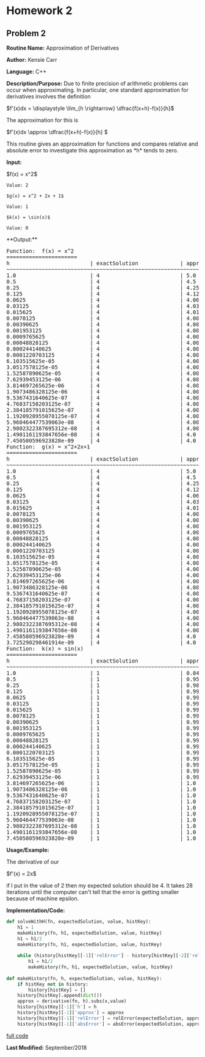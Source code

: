 # Homework 2

## Problem 2


**Routine Name:**           Approximation of Derivatives

**Author:** Kensie Carr

**Language:** C++

**Description/Purpose:** 
Due to finite precision of arithmetic problems can occur when approximating. In particular, one standard approximation for derivatives involves the definition
<p> 
    $f'(x)dx = \displaystyle \lim_{h \rightarrow} \dfrac{f(x+h)-f(x)}{h}$
</p>
The approximation for this is
<p> 
    $f'(x)dx \approx \dfrac{f(x+h)-f(x)}{h} $
</p>
This routine gives an approximation for functions and compares relative and absolute error to investigate this approximation as *h* tends to zero. 

**Input:**

<p>
    $f(x) = x^2$
    
    Value: 2
    
    $g(x) = x^2 + 2x + 1$
    
    Value: 1
    
    $k(x) = \sin(x)$
    
    Value: 0
</p>
**Output:** 

<pre>
Function:  f(x) = x^2
======================
h                         | exactSolution             | approx                    | relError                  | absError             
~~~~~~~~~~~~~~~~~~~~~~~~~~~~~~~~~~~~~~~~~~~~~~~~~~~~~~~~~~~~~~~~~~~~~~~~~~~~~~~~~~~~~~~~~~~~~~~~~~~~~~~~~
1.0                       | 4                         | 5.0                       | 2.500000e-01              | 1.000000e+00             
0.5                       | 4                         | 4.5                       | 1.250000e-01              | 5.000000e-01             
0.25                      | 4                         | 4.25                      | 6.250000e-02              | 2.500000e-01             
0.125                     | 4                         | 4.125                     | 3.125000e-02              | 1.250000e-01             
0.0625                    | 4                         | 4.0625                    | 1.562500e-02              | 6.250000e-02             
0.03125                   | 4                         | 4.03125                   | 7.812500e-03              | 3.125000e-02             
0.015625                  | 4                         | 4.015625                  | 3.906250e-03              | 1.562500e-02             
0.0078125                 | 4                         | 4.0078125                 | 1.953125e-03              | 7.812500e-03             
0.00390625                | 4                         | 4.00390625                | 9.765625e-04              | 3.906250e-03             
0.001953125               | 4                         | 4.001953125               | 4.882812e-04              | 1.953125e-03             
0.0009765625              | 4                         | 4.0009765625              | 2.441406e-04              | 9.765625e-04             
0.00048828125             | 4                         | 4.00048828125             | 1.220703e-04              | 4.882812e-04             
0.000244140625            | 4                         | 4.000244140625            | 6.103516e-05              | 2.441406e-04             
0.0001220703125           | 4                         | 4.0001220703125           | 3.051758e-05              | 1.220703e-04             
6.103515625e-05           | 4                         | 4.00006103515625          | 1.525879e-05              | 6.103516e-05             
3.0517578125e-05          | 4                         | 4.000030517578125         | 7.629395e-06              | 3.051758e-05             
1.52587890625e-05         | 4                         | 4.0000152587890625        | 3.814697e-06              | 1.525879e-05             
7.62939453125e-06         | 4                         | 4.000007629394531         | 1.907349e-06              | 7.629395e-06             
3.814697265625e-06        | 4                         | 4.000003814697266         | 9.536743e-07              | 3.814697e-06             
1.9073486328125e-06       | 4                         | 4.000001907348633         | 4.768372e-07              | 1.907349e-06             
9.5367431640625e-07       | 4                         | 4.000000953674316         | 2.384186e-07              | 9.536743e-07             
4.76837158203125e-07      | 4                         | 4.000000476837158         | 1.192093e-07              | 4.768372e-07             
2.384185791015625e-07     | 4                         | 4.000000238418579         | 5.960464e-08              | 2.384186e-07             
1.1920928955078125e-07    | 4                         | 4.0000001192092896        | 2.980232e-08              | 1.192093e-07             
5.960464477539063e-08     | 4                         | 4.000000059604645         | 1.490116e-08              | 5.960464e-08             
2.9802322387695312e-08    | 4                         | 4.000000029802322         | 7.450581e-09              | 2.980232e-08             
1.4901161193847656e-08    | 4                         | 4.0                       | 0.000000e+00              | 0.000000e+00             
7.450580596923828e-09     | 4                         | 4.0                       | 0.000000e+00              | 0.000000e+00             
Function:  g(x) = x^2+2x+1
======================
h                         | exactSolution             | approx                    | relError                  | absError             
~~~~~~~~~~~~~~~~~~~~~~~~~~~~~~~~~~~~~~~~~~~~~~~~~~~~~~~~~~~~~~~~~~~~~~~~~~~~~~~~~~~~~~~~~~~~~~~~~~~~~~~~~
1.0                       | 4                         | 5.0                       | 2.500000e-01              | 1.000000e+00             
0.5                       | 4                         | 4.5                       | 1.250000e-01              | 5.000000e-01             
0.25                      | 4                         | 4.25                      | 6.250000e-02              | 2.500000e-01             
0.125                     | 4                         | 4.125                     | 3.125000e-02              | 1.250000e-01             
0.0625                    | 4                         | 4.0625                    | 1.562500e-02              | 6.250000e-02             
0.03125                   | 4                         | 4.03125                   | 7.812500e-03              | 3.125000e-02             
0.015625                  | 4                         | 4.015625                  | 3.906250e-03              | 1.562500e-02             
0.0078125                 | 4                         | 4.0078125                 | 1.953125e-03              | 7.812500e-03             
0.00390625                | 4                         | 4.00390625                | 9.765625e-04              | 3.906250e-03             
0.001953125               | 4                         | 4.001953125               | 4.882812e-04              | 1.953125e-03             
0.0009765625              | 4                         | 4.0009765625              | 2.441406e-04              | 9.765625e-04             
0.00048828125             | 4                         | 4.00048828125             | 1.220703e-04              | 4.882812e-04             
0.000244140625            | 4                         | 4.000244140625            | 6.103516e-05              | 2.441406e-04             
0.0001220703125           | 4                         | 4.0001220703125           | 3.051758e-05              | 1.220703e-04             
6.103515625e-05           | 4                         | 4.00006103515625          | 1.525879e-05              | 6.103516e-05             
3.0517578125e-05          | 4                         | 4.000030517578125         | 7.629395e-06              | 3.051758e-05             
1.52587890625e-05         | 4                         | 4.0000152587890625        | 3.814697e-06              | 1.525879e-05             
7.62939453125e-06         | 4                         | 4.000007629394531         | 1.907349e-06              | 7.629395e-06             
3.814697265625e-06        | 4                         | 4.000003814697266         | 9.536743e-07              | 3.814697e-06             
1.9073486328125e-06       | 4                         | 4.000001907348633         | 4.768372e-07              | 1.907349e-06             
9.5367431640625e-07       | 4                         | 4.000000953674316         | 2.384186e-07              | 9.536743e-07             
4.76837158203125e-07      | 4                         | 4.000000476837158         | 1.192093e-07              | 4.768372e-07             
2.384185791015625e-07     | 4                         | 4.000000238418579         | 5.960464e-08              | 2.384186e-07             
1.1920928955078125e-07    | 4                         | 4.0000001192092896        | 2.980232e-08              | 1.192093e-07             
5.960464477539063e-08     | 4                         | 4.000000059604645         | 1.490116e-08              | 5.960464e-08             
2.9802322387695312e-08    | 4                         | 4.000000029802322         | 7.450581e-09              | 2.980232e-08             
1.4901161193847656e-08    | 4                         | 4.000000014901161         | 3.725290e-09              | 1.490116e-08            
7.450580596923828e-09     | 4                         | 4.0                       | 0.000000e+00              | 0.000000e+00             
3.725290298461914e-09     | 4                         | 4.0                       | 0.000000e+00              | 0.000000e+00             
Function:  k(x) = sin(x)
======================
h                         | exactSolution             | approx                    | relError                  | absError             
~~~~~~~~~~~~~~~~~~~~~~~~~~~~~~~~~~~~~~~~~~~~~~~~~~~~~~~~~~~~~~~~~~~~~~~~~~~~~~~~~~~~~~~~~~~~~~~~~~~~~~~~~
1.0                       | 1                         | 0.841470984807529         | 1.585290e-01              | 1.585290e-01             
0.5                       | 1                         | 0.9588510772082373        | 4.114892e-02              | 4.114892e-02             
0.25                      | 1                         | 0.9896158370174817        | 1.038416e-02              | 1.038416e-02             
0.125                     | 1                         | 0.9973978670823271        | 2.602133e-03              | 2.602133e-03             
0.0625                    | 1                         | 0.999349085475842         | 6.509145e-04              | 6.509145e-04             
0.03125                   | 1                         | 0.9998372475311044        | 1.627525e-04              | 1.627525e-04             
0.015625                  | 1                         | 0.9999593103930238        | 4.068961e-05              | 4.068961e-05             
0.0078125                 | 1                         | 0.9999898275054875        | 1.017249e-05              | 1.017249e-05             
0.00390625                | 1                         | 0.9999974568709149        | 2.543130e-06              | 2.543130e-06             
0.001953125               | 1                         | 0.9999993642195477        | 6.357828e-07              | 6.357828e-07             
0.0009765625              | 1                         | 0.9999998410567059        | 1.589457e-07              | 1.589457e-07             
0.00048828125             | 1                         | 0.9999999602659955        | 3.973643e-08              | 3.973643e-08             
0.000244140625            | 1                         | 0.9999999900683179        | 9.934107e-09              | 9.934107e-09             
0.0001220703125           | 1                         | 0.9999999975188985        | 2.483527e-09              | 2.483527e-09             
6.103515625e-05           | 1                         | 0.9999999993815436        | 6.208817e-10              | 6.208817e-10             
3.0517578125e-05          | 1                         | 0.9999999998472049        | 1.552204e-10              | 1.552204e-10             
1.52587890625e-05         | 1                         | 0.9999999999636202        | 3.880507e-11              | 3.880507e-11             
7.62939453125e-06         | 1                         | 0.999999999992724         | 9.701240e-12              | 9.701240e-12             
3.814697265625e-06        | 1                         | 1.0                       | 2.425282e-12              | 2.425282e-12             
1.9073486328125e-06       | 1                         | 1.0                       | 6.062928e-13              | 6.062928e-13             
9.5367431640625e-07       | 1                         | 1.0                       | 1.515454e-13              | 1.515454e-13             
4.76837158203125e-07      | 1                         | 1.0                       | 3.785861e-14              | 3.785861e-14             
2.384185791015625e-07     | 1                         | 1.0                       | 9.436896e-15              | 9.436896e-15             
1.1920928955078125e-07    | 1                         | 1.0                       | 2.331468e-15              | 2.331468e-15             
5.960464477539063e-08     | 1                         | 1.0                       | 5.551115e-16              | 5.551115e-16             
2.9802322387695312e-08    | 1                         | 1.0                       | 1.110223e-16              | 1.110223e-16             
1.4901161193847656e-08    | 1                         | 1.0                       | 0.000000e+00              | 0.000000e+00             
7.450580596923828e-09     | 1                         | 1.0                       | 0.000000e+00              | 0.000000e+00             
</pre>

**Usage/Example:**

The derivative of our 
<p>
    $f'(x) = 2x$
</p>
if I put in the value of 2 then my expected solution should be 4. It takes 28 iterations until the computer can't tell that the error is getting smaller because of machine epsilon.

**Implementation/Code:** 
```python
def solveWithH(fn, expectedSolution, value, histKey):
    h1 = 1
    makeHistory(fn, h1, expectedSolution, value, histKey)
    h1 = h1/2
    makeHistory(fn, h1, expectedSolution, value, histKey)
    
    while (history[histKey][-1]['relError'] - history[histKey][-2]['relError'] != 0) or (history[histKey][-1]['absError'] - history[histKey][-2]['absError'] != 0):
        h1 = h1/2
        makeHistory(fn, h1, expectedSolution, value, histKey)
        
def makeHistory(fn, h, expectedSolution, value, histKey):
    if histKey not in history:
        history[histKey] = []
    history[histKey].append(dict())
    approx = derivative(fn, h).subs(x,value)
    history[histKey][-1]['h'] = h
    history[histKey][-1]['approx'] = approx
    history[histKey][-1]['relError'] = relError(expectedSolution, approx)
    history[histKey][-1]['absError'] = absError(expectedSolution, approx)
```
[full code](https://KensieCarr.github.io/Math-4610/Homework2/Problem2.py)

**Last Modified:** September/2018
